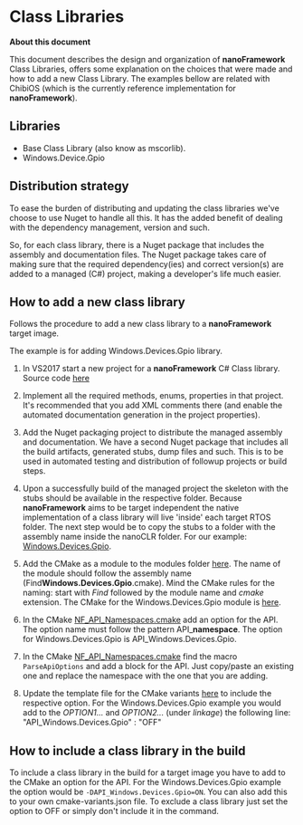 # Class Libraries 

**About this document**

This document describes the design and organization of **nanoFramework** Class Libraries, offers some explanation on the choices that were made and how to add a new Class Library. The examples bellow are related with ChibiOS (which is the currently reference implementation for **nanoFramework**).


## Libraries

- Base Class Library (also know as mscorlib).
- Windows.Device.Gpio


## Distribution strategy

To ease the burden of distributing and updating the class libraries we've choose to use Nuget to handle all this. It has the added benefit of dealing with the dependency management, version and such.

So, for each class library, there is a Nuget package that includes the assembly and documentation files. The Nuget package takes care of making sure that the required dependency(ies) and correct version(s) are added to a managed (C#) project, making a developer's life much easier.


## How to add a new class library

Follows the procedure to add a new class library to a **nanoFramework** target image. 

The example is for adding Windows.Devices.Gpio library.


1. In VS2017 start a new project for a **nanoFramework** C# Class library. Source code [here](https://github.com/nanoframework/nf-class-libraries/tree/master/Windows.Devices.Gpio)

2. Implement all the required methods, enums, properties in that project. It's recommended that you add XML comments there (and enable the automated documentation generation in the project properties).

3. Add the Nuget packaging project to distribute the managed assembly and documentation. We have a second Nuget package that includes all the build artifacts, generated stubs, dump files and such. This is to be used in automated testing and distribution of followup projects or build steps. 

4. Upon a successfully build of the managed project the skeleton with the stubs should be available in the respective folder. Because **nanoFramework** aims to be target independent the native implementation of a class library will live 'inside' each target RTOS folder.
The next step would be to copy the stubs to a folder with the assembly name inside the nanoCLR folder. For our example: [Windows.Devices.Gpio](../../targets/CMSIS-OS/ChibiOS/nanoCLR/Windows.Devices.Gpio).

5. Add the CMake as a module to the modules folder [here](../../CMake/Modules). The name of the module should follow the assembly name (Find**Windows.Devices.Gpio**.cmake). Mind the CMake rules for the naming: start with _Find_ followed by the module name and _cmake_ extension. The CMake for the Windows.Devices.Gpio module is [here](../../CMake/Modules/FindWindows.Devices.Gpio.cmake).

6. In the CMake [NF_API_Namespaces.cmake](../../CMake/Modules/NF_API_Namespaces.cmake) add an option for the API. The option name must follow the pattern API_**namespace**. The option for Windows.Devices.Gpio is API_Windows.Devices.Gpio.

7. In the CMake [NF_API_Namespaces.cmake](../../CMake/Modules/NF_API_Namespaces.cmake) find the macro `ParseApiOptions` and add a block for the API. Just copy/paste an existing one and replace the namespace with the one that you are adding.

8. Update the template file for the CMake variants [here](../../cmake-variants.TEMPLATE.json) to include the respective option. For the Windows.Devices.Gpio example you would add to the _OPTION1..._ and _OPTION2..._ (under _linkage_) the following line: "API_Windows.Devices.Gpio" : "OFF"


## How to include a class library in the build

To include a class library in the build for a target image you have to add to the CMake an option for the API. For the Windows.Devices.Gpio example the option would be `-DAPI_Windows.Devices.Gpio=ON`.
You can also add this to your own cmake-variants.json file.
To exclude a class library just set the option to OFF or simply don't include it in the command.
